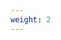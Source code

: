 ```yaml
---
weight: 2
---
```

<link rel="stylesheet" href="https://unpkg.com/leaflet@1.9.3/dist/leaflet.css"
    integrity="sha256-kLaT2GOSpHechhsozzB+flnD+zUyjE2LlfWPgU04xyI="
    crossorigin=""/>
 <!-- Make sure you put this AFTER Leaflet's CSS -->
 <script src="https://unpkg.com/leaflet@1.9.3/dist/leaflet.js"
     integrity="sha256-WBkoXOwTeyKclOHuWtc+i2uENFpDZ9YPdf5Hf+D7ewM="
     crossorigin=""></script>
 <div id="map" style="height: 600px"></div>
<script type="text/javascript">
var map = L.map('map').setView([35.0800, -89.9303], 9);
L.tileLayer('https://tile.openstreetmap.org/{z}/{x}/{y}.png', {
    maxZoom: 19,
    attribution: '&copy; <a href="http://www.openstreetmap.org/copyright">OpenStreetMap</a> and HamWAN Memphis Metro'
}).addTo(map);
function onEachFeature(feature, layer) {
    let popupContent = `<p>${feature.properties.name}</p>`;
    if (feature.properties && feature.properties.popupContent) {
        popupContent += feature.properties.popupContent;
    }
    layer.bindPopup(popupContent);
}
// Want to add a new point to the map? Look at /static/sites.geojson which is the source for the list of sites.
let xhr = new XMLHttpRequest();
xhr.open('GET', '/sites.geojson');
xhr.setRequestHeader('Content-Type', 'application/json');
xhr.responseType = 'json';
xhr.onload = function() {
    if (xhr.status !== 200) return
    L.geoJSON(xhr.response, {
		style(feature) {
			return feature.properties && feature.properties.style;
		},
		onEachFeature,
		pointToLayer(feature, latlng) {
			return L.circleMarker(latlng, {
				radius: 5,
				fillColor: '#ff0000',
				color: '#000',
				weight: 1,
				opacity: 1,
				fillOpacity: 0.5
			});
		}
	}).addTo(map);
};
xhr.send();
</script>